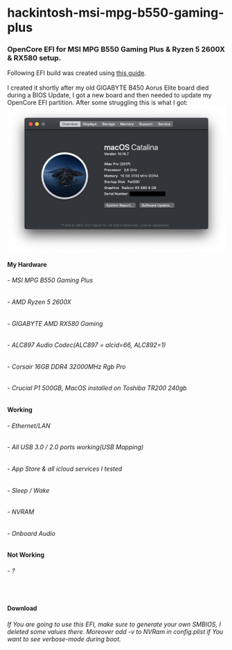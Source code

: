 # hackintosh-msi-mpg-b550-gaming-plus
 <h3>OpenCore EFI for MSI MPG B550 Gaming Plus & Ryzen 5 2600X & RX580 setup.</h3>
 Following EFI build was created using <a href="https://dortania.github.io/OpenCore-Install-Guide/AMD/zen.html#starting-point">this guide</a>.
<br/><br/>
I created it shortly after my old GIGABYTE B450 Aorus Elite board died during a BIOS Update, I got a new board and then needed to update my OpenCore EFI partition. After some struggling this is what I got:
<img src="https://raw.githubusercontent.com/Patss2/hackintosh-msi-mpg-b550-gaming-plus/main/Screenshot.png" alt="Catalina" align="middle"> 
<h4>My Hardware</h4>
<h6>- MSI MPG B550 Gaming Plus</h6>
<h6>- AMD Ryzen 5 2600X</h6>
<h6>- GIGABYTE AMD RX580 Gaming</h6>
<h6>- ALC897 Audio Codec(ALC897 = alcid=66, ALC892=1)</h6>
<h6>- Corsair 16GB DDR4 32000MHz Rgb Pro</h6>
<h6>- Crucial P1 500GB, MacOS installed on Toshiba TR200 240gb</h6>
 
<h4>Working </h4>
<h6>- Ethernet/LAN</h6>
<h6>- All USB 3.0 / 2.0 ports working(USB Mapping)</h6>
<h6>- App Store & all icloud services I tested</h6>
<h6>- Sleep / Wake</h6>
<h6>- NVRAM</h6>
<h6>- Onboard Audio</h6>

<h4>Not Working</h4>
<h6>- ?</h6>
<br/>

<h4>Download</h4>
<h6>If You are going to use this EFI, make sure to generate your own SMBIOS, I deleted some values there. Moreover add -v to NVRam in config.plist if You want to see verbose-mode during boot.</h6>
